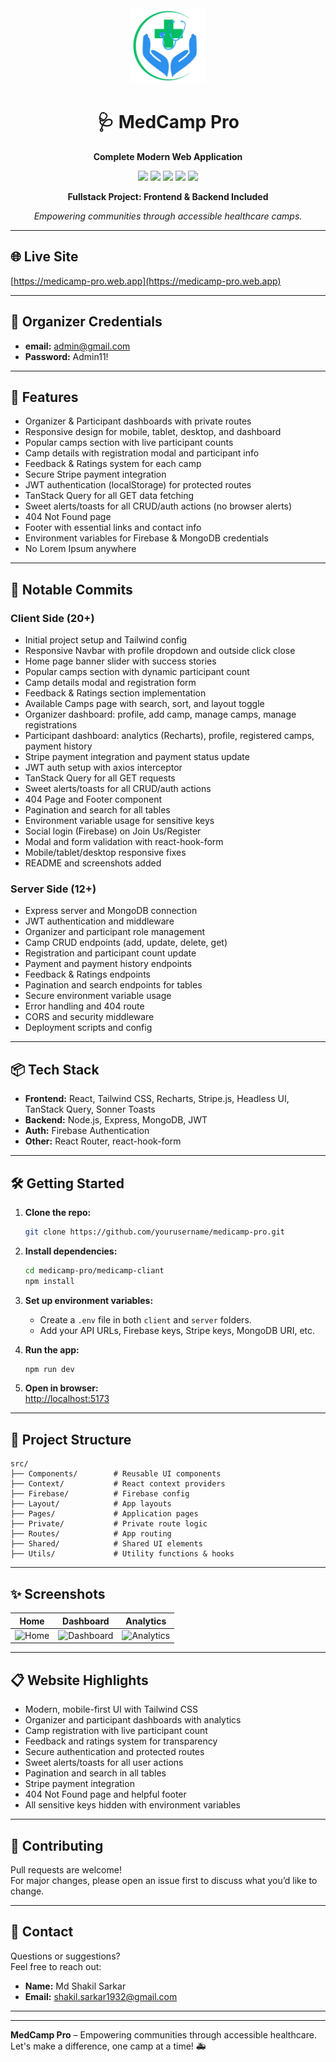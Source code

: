 <div align="center">
  <img src="src/assets/logo.png" alt="MedCamp Pro Logo" width="120" />
  <h1>🩺 MedCamp Pro</h1>
  <p><b>Complete Modern Web Application</b></p>
  <p>
    <img src="https://img.shields.io/badge/React-18.0-blue?logo=react" />
    <img src="https://img.shields.io/badge/Vite-4.0-purple?logo=vite" />
    <img src="https://img.shields.io/badge/Node.js-18.x-green?logo=node.js" />
    <img src="https://img.shields.io/badge/Express-5.x-black?logo=express" />
    <img src="https://img.shields.io/badge/MongoDB-6.x-brightgreen?logo=mongodb" />
  </p>
  <p>
    <b>Fullstack Project: Frontend & Backend Included</b>
  </p>
  <p>
    <i>Empowering communities through accessible healthcare camps.</i>
  </p>
</div>

---

## 🌐 Live Site

[https://medicamp-pro.web.app](https://medicamp-pro.web.app)

---

## 👤 Organizer Credentials

- **email:** admin@gmail.com
- **Password:** Admin11!

---

## 🚀 Features

- Organizer & Participant dashboards with private routes
- Responsive design for mobile, tablet, desktop, and dashboard
- Popular camps section with live participant counts
- Camp details with registration modal and participant info
- Feedback & Ratings system for each camp
- Secure Stripe payment integration
- JWT authentication (localStorage) for protected routes
- TanStack Query for all GET data fetching
- Sweet alerts/toasts for all CRUD/auth actions (no browser alerts)
- 404 Not Found page
- Footer with essential links and contact info
- Environment variables for Firebase & MongoDB credentials
- No Lorem Ipsum anywhere

---

## 📝 Notable Commits

### Client Side (20+)
- Initial project setup and Tailwind config
- Responsive Navbar with profile dropdown and outside click close
- Home page banner slider with success stories
- Popular camps section with dynamic participant count
- Camp details modal and registration form
- Feedback & Ratings section implementation
- Available Camps page with search, sort, and layout toggle
- Organizer dashboard: profile, add camp, manage camps, manage registrations
- Participant dashboard: analytics (Recharts), profile, registered camps, payment history
- Stripe payment integration and payment status update
- JWT auth setup with axios interceptor
- TanStack Query for all GET requests
- Sweet alerts/toasts for all CRUD/auth actions
- 404 Page and Footer component
- Pagination and search for all tables
- Environment variable usage for sensitive keys
- Social login (Firebase) on Join Us/Register
- Modal and form validation with react-hook-form
- Mobile/tablet/desktop responsive fixes
- README and screenshots added

### Server Side (12+)
- Express server and MongoDB connection
- JWT authentication and middleware
- Organizer and participant role management
- Camp CRUD endpoints (add, update, delete, get)
- Registration and participant count update
- Payment and payment history endpoints
- Feedback & Ratings endpoints
- Pagination and search endpoints for tables
- Secure environment variable usage
- Error handling and 404 route
- CORS and security middleware
- Deployment scripts and config

---

## 📦 Tech Stack

- **Frontend:** React, Tailwind CSS, Recharts, Stripe.js, Headless UI, TanStack Query, Sonner Toasts
- **Backend:** Node.js, Express, MongoDB, JWT
- **Auth:** Firebase Authentication
- **Other:** React Router, react-hook-form

---

## 🛠️ Getting Started

1. **Clone the repo:**
   ```bash
   git clone https://github.com/yourusername/medicamp-pro.git
   ```

2. **Install dependencies:**
   ```bash
   cd medicamp-pro/medicamp-cliant
   npm install
   ```

3. **Set up environment variables:**
   - Create a `.env` file in both `client` and `server` folders.
   - Add your API URLs, Firebase keys, Stripe keys, MongoDB URI, etc.

4. **Run the app:**
   ```bash
   npm run dev
   ```

5. **Open in browser:**  
   [http://localhost:5173](http://localhost:5173)

---

## 📁 Project Structure

```text
src/
├── Components/        # Reusable UI components
├── Context/           # React context providers
├── Firebase/          # Firebase config
├── Layout/            # App layouts
├── Pages/             # Application pages
├── Private/           # Private route logic
├── Routes/            # App routing
├── Shared/            # Shared UI elements
├── Utils/             # Utility functions & hooks
```

---

## ✨ Screenshots

|Home | Dashboard | Analytics |
|-----------|-----------|--------------|
| ![Home](https://github.com/Programming-Hero-Web-Course4/b11a12-client-side-shakilsarkar12/blob/main/screenshort/Home.png?raw=true) | ![Dashboard](https://github.com/Programming-Hero-Web-Course4/b11a12-client-side-shakilsarkar12/blob/main/screenshort/dashboard.png) | ![Analytics](https://github.com/Programming-Hero-Web-Course4/b11a12-client-side-shakilsarkar12/blob/main/screenshort/analytics.png) |

---

## 📋 Website Highlights

- Modern, mobile-first UI with Tailwind CSS
- Organizer and participant dashboards with analytics
- Camp registration with live participant count
- Feedback and ratings system for transparency
- Secure authentication and protected routes
- Sweet alerts/toasts for all user actions
- Pagination and search in all tables
- Stripe payment integration
- 404 Not Found page and helpful footer
- All sensitive keys hidden with environment variables

---

## 🤝 Contributing

Pull requests are welcome!  
For major changes, please open an issue first to discuss what you’d like to change.

---

## 📧 Contact

Questions or suggestions?  
Feel free to reach out:

- **Name:** Md Shakil Sarkar  
- **Email:** [shakil.sarkar1932@gmail.com](mailto:shakil.sarkar1932@gmail.com)

---

---

**MedCamp Pro** – Empowering communities through accessible healthcare.  
Let's make a difference, one camp at a time! 🚑
